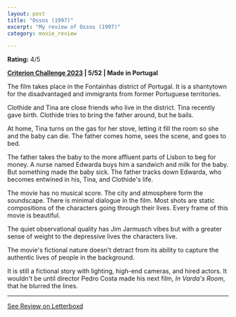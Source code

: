 ```yaml
---
layout: post
title: "Ossos (1997)"
excerpt: "My review of Ossos (1997)"
category: movie_review

---
```


**Rating:** 4/5

<b><a href="https://boxd.it/pXW6q">Criterion Challenge 2023</a> | 5/52 | Made in Portugal</b>

The film takes place in the Fontainhas district of Portugal. It is a shantytown for the disadvantaged and immigrants from former Portuguese territories.

Clothide and Tina are close friends who live in the district. Tina recently gave birth. Clothide tries to bring the father around, but he bails.

At home, Tina turns on the gas for her stove, letting it fill the room so she and the baby can die. The father comes home, sees the scene, and goes to bed. 

The father takes the baby to the more affluent parts of Lisbon to beg for money. A nurse named Edwarda buys him a sandwich and milk for the baby. But something made the baby sick. The father tracks down Edwarda, who becomes entwined in his, Tina, and Clothide's life.

The movie has no musical score. The city and atmosphere form the soundscape. There is minimal dialogue in the film. Most shots are static compositions of the characters going through their lives. Every frame of this movie is beautiful.

The quiet observational quality has Jim Jarmusch vibes but with a greater sense of weight to the depressive lives the characters live.

The movie's fictional nature doesn't detract from its ability to capture the authentic lives of people in the background.

It is still a fictional story with lighting, high-end cameras, and hired actors. It wouldn't be until director Pedro Costa made his next film, <i>In Varda's Room</i>, that he blurred the lines.

<hr>

[See Review on Letterboxd](https://boxd.it/56k0Ql)
